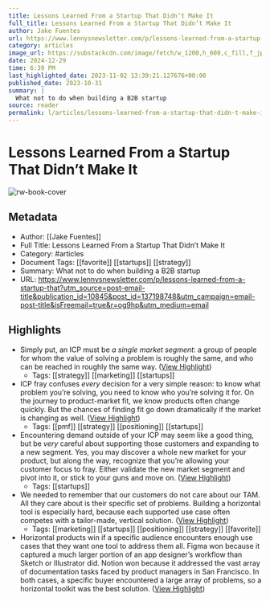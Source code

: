 ```yaml
---
title: Lessons Learned From a Startup That Didn’t Make It
full_title: Lessons Learned From a Startup That Didn’t Make It
author: Jake Fuentes
url: https://www.lennysnewsletter.com/p/lessons-learned-from-a-startup-that?utm_source=post-email-title&publication_id=10845&post_id=137198748&utm_campaign=email-post-title&isFreemail=true&r=og9hp&utm_medium=email
category: articles
image_url: https://substackcdn.com/image/fetch/w_1200,h_600,c_fill,f_jpg,q_auto:good,fl_progressive:steep,g_auto/https%3A%2F%2Fsubstack-post-media.s3.amazonaws.com%2Fpublic%2Fimages%2F6ca917f0-4dab-4cd9-90e5-39a89d2bcb1b_8000x4000.png
date: 2024-12-29
time: 6:39 PM
last_highlighted_date: 2023-11-02 13:39:21.127676+00:00
published_date: 2023-10-31
summary: |
  What not to do when building a B2B startup
source: reader
permalink: l/articles/lessons-learned-from-a-startup-that-didn-t-make-it
---
```

# Lessons Learned From a Startup That Didn’t Make It

![rw-book-cover](https://substackcdn.com/image/fetch/w_1200,h_600,c_fill,f_jpg,q_auto:good,fl_progressive:steep,g_auto/https%3A%2F%2Fsubstack-post-media.s3.amazonaws.com%2Fpublic%2Fimages%2F6ca917f0-4dab-4cd9-90e5-39a89d2bcb1b_8000x4000.png)

## Metadata
- Author: [[Jake Fuentes]]
- Full Title: Lessons Learned From a Startup That Didn’t Make It
- Category: #articles
- Document Tags: [[favorite]] [[startups]] [[strategy]] 
- Summary: What not to do when building a B2B startup
- URL: https://www.lennysnewsletter.com/p/lessons-learned-from-a-startup-that?utm_source=post-email-title&publication_id=10845&post_id=137198748&utm_campaign=email-post-title&isFreemail=true&r=og9hp&utm_medium=email

## Highlights
- Simply put, an ICP must be *a single* *market segment*: a group of people for whom the value of solving a problem is roughly the same, and who can be reached in roughly the same way. ([View Highlight](https://read.readwise.io/read/01he841ddvh54qnprm37esp3bh))
    - Tags: [[strategy]] [[marketing]] [[startups]] 
- ICP fray confuses *every* decision for a very simple reason: to know what problem you’re solving, you need to know who you’re solving it for. On the journey to product-market fit, we know products often change quickly. But the chances of finding fit go down dramatically if the market is changing as well. ([View Highlight](https://read.readwise.io/read/01he842tyeaffvtn8gq56q9wwv))
    - Tags: [[pmf]] [[strategy]] [[positioning]] [[startups]] 
- Encountering demand outside of your ICP may seem like a good thing, but be *very* careful about supporting those customers and expanding to a new segment. Yes, you may discover a whole new market for your product, but along the way, recognize that you’re allowing your customer focus to fray. Either validate the new market segment and pivot into it, or stick to your guns and move on. ([View Highlight](https://read.readwise.io/read/01he8438ksz0mhx009axg4q750))
    - Tags: [[startups]] 
- We needed to remember that our customers do not care about our TAM. All they care about is their specific set of problems. Building a horizontal tool is especially hard, because each supported use case often competes with a tailor-made, vertical solution. ([View Highlight](https://read.readwise.io/read/01he84512qx180jcsynk5sh33b))
    - Tags: [[marketing]] [[startups]] [[positioning]] [[strategy]] [[favorite]] 
- Horizontal products win if a specific audience encounters enough use cases that they want one tool to address them all. Figma won because it captured a much larger portion of an app designer’s workflow than Sketch or Illustrator did. Notion won because it addressed the vast array of documentation tasks faced by product managers in San Francisco. In both cases, a specific buyer encountered a large array of problems, so a horizontal toolkit was the best solution. ([View Highlight](https://read.readwise.io/read/01he844vjnarzt3z81mwhmnjxw))


